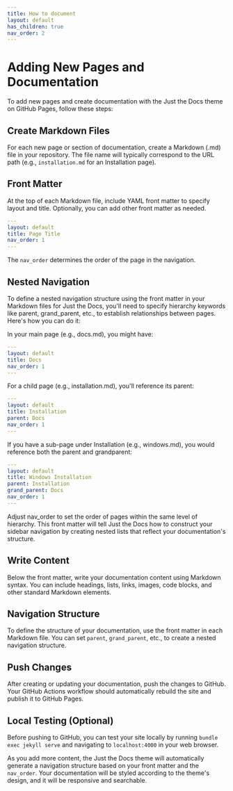 ```yaml
---
title: How to document
layout: default
has_children: true
nav_order: 2
---
```


# Adding New Pages and Documentation

To add new pages and create documentation with the Just the Docs theme on GitHub Pages, follow these steps:

## Create Markdown Files

For each new page or section of documentation, create a Markdown (.md) file in your repository. The file name will typically correspond to the URL path (e.g., `installation.md` for an Installation page).

## Front Matter

At the top of each Markdown file, include YAML front matter to specify layout and title. Optionally, you can add other front matter as needed.

```yaml
---
layout: default
title: Page Title
nav_order: 1
---
```

The `nav_order` determines the order of the page in the navigation.

## Nested Navigation
To define a nested navigation structure using the front matter in your Markdown files for Just the Docs, you'll need to specify hierarchy keywords like parent, grand_parent, etc., to establish relationships between pages. Here's how you can do it:

In your main page (e.g., docs.md), you might have:

```yaml
---
layout: default
title: Docs
nav_order: 1
---
```
For a child page (e.g., installation.md), you'll reference its parent:

```yaml
---
layout: default
title: Installation
parent: Docs
nav_order: 1
---
```
If you have a sub-page under Installation (e.g., windows.md), you would reference both the parent and grandparent:

```yaml
---
layout: default
title: Windows Installation
parent: Installation
grand_parent: Docs
nav_order: 1
---
```
Adjust nav_order to set the order of pages within the same level of hierarchy. This front matter will tell Just the Docs how to construct your sidebar navigation by creating nested lists that reflect your documentation's structure.

## Write Content

Below the front matter, write your documentation content using Markdown syntax. You can include headings, lists, links, images, code blocks, and other standard Markdown elements.

## Navigation Structure

To define the structure of your documentation, use the front matter in each Markdown file. You can set `parent`, `grand_parent`, etc., to create a nested navigation structure.

## Push Changes

After creating or updating your documentation, push the changes to GitHub. Your GitHub Actions workflow should automatically rebuild the site and publish it to GitHub Pages.

## Local Testing (Optional)

Before pushing to GitHub, you can test your site locally by running `bundle exec jekyll serve` and navigating to `localhost:4000` in your web browser.

As you add more content, the Just the Docs theme will automatically generate a navigation structure based on your front matter and the `nav_order`. Your documentation will be styled according to the theme's design, and it will be responsive and searchable.
